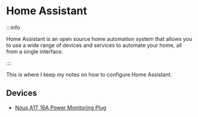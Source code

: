 # Home Assistant

:::info

Home Assistant is an open source home automation system that allows you to use a wide range of
devices and services to automate your home, all from a single interface.

:::

This is where I keep my notes on how to configure Home Assistant.

## Devices

- [Nous A1T 16A Power Monitoring Plug](devices/nous-a1t-16a-power-monitoring-plug)
